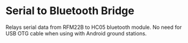 # Serial to Bluetooth Bridge

Relays serial data from RFM22B to HC05 bluetooth module. No need for USB OTG cable when using with Android ground stations.
